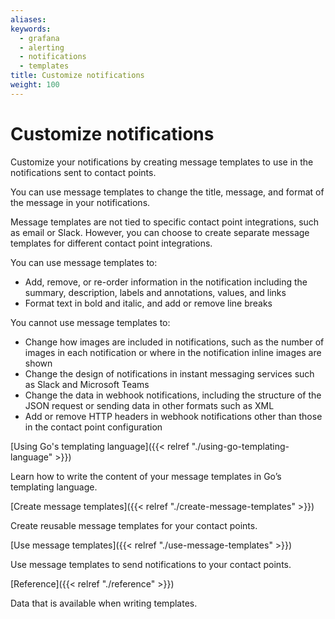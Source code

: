 ```yaml
---
aliases:
keywords:
  - grafana
  - alerting
  - notifications
  - templates
title: Customize notifications
weight: 100
---
```


# Customize notifications

Customize your notifications by creating message templates to use in the notifications sent to contact points.

You can use message templates to change the title, message, and format of the message in your notifications.

Message templates are not tied to specific contact point integrations, such as email or Slack. However, you can choose to create separate message templates for different contact point integrations.

You can use message templates to:

- Add, remove, or re-order information in the notification including the summary, description, labels and annotations, values, and links
- Format text in bold and italic, and add or remove line breaks

You cannot use message templates to:

- Change how images are included in notifications, such as the number of images in each notification or where in the notification inline images are shown
- Change the design of notifications in instant messaging services such as Slack and Microsoft Teams
- Change the data in webhook notifications, including the structure of the JSON request or sending data in other formats such as XML
- Add or remove HTTP headers in webhook notifications other than those in the contact point configuration

[Using Go's templating language]({{< relref "./using-go-templating-language" >}})

Learn how to write the content of your message templates in Go’s templating language.

[Create message templates]({{< relref "./create-message-templates" >}})

Create reusable message templates for your contact points.

[Use message templates]({{< relref "./use-message-templates" >}})

Use message templates to send notifications to your contact points.

[Reference]({{< relref "./reference" >}})

Data that is available when writing templates.
